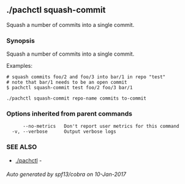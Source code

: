 ## ./pachctl squash-commit

Squash a number of commits into a single commit.

### Synopsis


Squash a number of commits into a single commit.

Examples:

	# squash commits foo/2 and foo/3 into bar/1 in repo "test"
	# note that bar/1 needs to be an open commit
	$ pachctl squash-commit test foo/2 foo/3 bar/1


```
./pachctl squash-commit repo-name commits to-commit
```

### Options inherited from parent commands

```
      --no-metrics   Don't report user metrics for this command
  -v, --verbose      Output verbose logs
```

### SEE ALSO
* [./pachctl](./pachctl.md)	 - 

###### Auto generated by spf13/cobra on 10-Jan-2017
